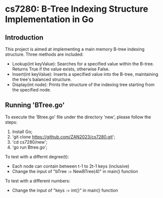 # cs7280: B-Tree Indexing Structure Implementation in Go

## Introduction
This project is aimed at implementing a main memory B-tree indexing structure. Three methods are included:
- Lookup(int keyValue): Searches for a specified value within the B-tree. Returns True if the value exists, otherwise False.
- Insert(int keyValue): Inserts a specified value into the B-tree, maintaining the tree's balanced structure.
- Display(int node): Prints the structure of the indexing tree starting from the specified node.

## Running 'BTree.go'
To execute the 'Btree.go' file under the directory 'new', please follow the steps:
1. Install Go;
2. 'git clone https://github.com/ZAN2023/cs7280.git';
3. 'cd cs7280/new';
4. 'go run Btree.go';


To test with a differnt degree(t):
- Each node can contain between t-1 to 2t-1 keys (inclusive)
- Change the input of "bTree := NewBTree(4)" in main() function


To test with a different numbers:
-  Change the input of "keys := int{}" in main() function
